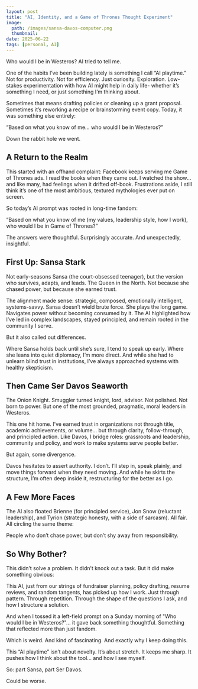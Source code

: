 ```yaml
---
layout: post
title: "AI, Identity, and a Game of Thrones Thought Experiment"
image: 
  path: /images/sansa-davos-computer.png
  thumbnail: 
date: 2025-06-22
tags: [personal, AI]
---
```


Who would I be in Westeros? AI tried to tell me.

One of the habits I’ve been building lately is something I call “AI playtime.” Not for productivity. Not for efficiency. Just curiosity. Exploration. Low-stakes experimentation with how AI might help in daily life- whether it’s something I need, or just something I’m thinking about.

Sometimes that means drafting policies or cleaning up a grant proposal. Sometimes it’s reworking a recipe or brainstorming event copy. Today, it was something else entirely:

“Based on what you know of me… who would I be in Westeros?”

Down the rabbit hole we went.


## A Return to the Realm

This started with an offhand complaint: Facebook keeps serving me Game of Thrones ads. I read the books when they came out. I watched the show... and like many, had feelings when it drifted off-book. Frustrations aside, I still think it’s one of the most ambitious, textured mythologies ever put on screen.

So today’s AI prompt was rooted in long-time fandom:

“Based on what you know of me (my values, leadership style, how I work), who would I be in Game of Thrones?”

The answers were thoughtful. Surprisingly accurate. And unexpectedly, insightful.


## First Up: Sansa Stark

Not early-seasons Sansa (the court-obsessed teenager), but the version who survives, adapts, and leads. The Queen in the North. Not because she chased power, but because she earned trust.

The alignment made sense: strategic, composed, emotionally intelligent, systems-savvy. Sansa doesn’t wield brute force. She plays the long game. Navigates power without becoming consumed by it. The AI highlighted how I’ve led in complex landscapes, stayed principled, and remain rooted in the community I serve.

But it also called out differences.

Where Sansa holds back until she’s sure, I tend to speak up early. Where she leans into quiet diplomacy, I’m more direct. And while she had to unlearn blind trust in institutions, I’ve always approached systems with healthy skepticism.


## Then Came Ser Davos Seaworth

The Onion Knight. Smuggler turned knight, lord, advisor. Not polished. Not born to power. But one of the most grounded, pragmatic, moral leaders in Westeros.

This one hit home. I’ve earned trust in organizations not through title, academic achievements, or volume... but through clarity, follow-through, and principled action. Like Davos, I bridge roles: grassroots and leadership, community and policy, and work to make systems serve people better.

But again, some divergence.

Davos hesitates to assert authority. I don’t. I’ll step in, speak plainly, and move things forward when they need moving. And while he skirts the structure, I’m often deep inside it, restructuring for the better as I go.


## A Few More Faces

The AI also floated Brienne (for principled service), Jon Snow (reluctant leadership), and Tyrion (strategic honesty, with a side of sarcasm). All fair. All circling the same theme:

People who don’t chase power, but don’t shy away from responsibility.


## So Why Bother?

This didn’t solve a problem. It didn’t knock out a task. But it did make something obvious:

This AI, just from our strings of fundraiser planning, policy drafting, resume reviews, and random tangents, has picked up how I work. Just through pattern. Through repetition. Through the shape of the questions I ask, and how I structure a solution.

And when I tossed it a left-field prompt on a Sunday morning of  "Who would I be in Westeros?"... it gave back something thoughtful. Something that reflected more than just fandom.

Which is weird. And kind of fascinating. And exactly why I keep doing this.

This “AI playtime” isn’t about novelty. It’s about stretch. It keeps me sharp. It pushes how I think about the tool... and how I see myself.

So: part Sansa, part Ser Davos.

Could be worse.

